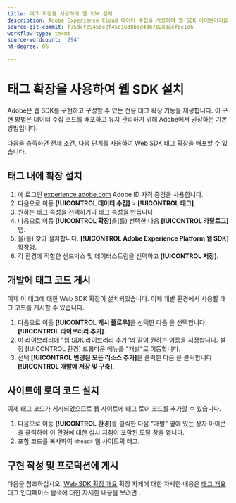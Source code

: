 ```yaml
---
title: 태그 확장을 사용하여 웹 SDK 설치
description: Adobe Experience Cloud 데이터 수집을 사용하여 웹 SDK 라이브러리를 참조합니다.
source-git-commit: f75dcfc945be2f45c1638bdd4d670288aef6e1e6
workflow-type: tm+mt
source-wordcount: '294'
ht-degree: 0%

---
```



# 태그 확장을 사용하여 웹 SDK 설치

Adobe은 웹 SDK를 구현하고 구성할 수 있는 전용 태그 확장 기능을 제공합니다. 이 구현 방법은 데이터 수집 코드를 배포하고 유지 관리하기 위해 Adobe에서 권장하는 기본 방법입니다.

다음을 충족하면 [전제 조건](overview.md), 다음 단계를 사용하여 Web SDK 태그 확장을 배포할 수 있습니다.

## 태그 내에 확장 설치

1. 에 로그인 [experience.adobe.com](https://experience.adobe.com) Adobe ID 자격 증명을 사용합니다.
1. 다음으로 이동 **[!UICONTROL 데이터 수집]** > **[!UICONTROL 태그]**.
1. 원하는 태그 속성을 선택하거나 태그 속성을 만듭니다.
1. 다음으로 이동 **[!UICONTROL 확장]**&#x200B;을(를) 선택한 다음 **[!UICONTROL 카탈로그]** 탭.
1. 을(를) 찾아 설치합니다. **[!UICONTROL Adobe Experience Platform 웹 SDK]** 확장명.
1. 각 환경에 적합한 샌드박스 및 데이터스트림을 선택하고 **[!UICONTROL 저장]**.

## 개발에 태그 코드 게시

이제 이 태그에 대한 Web SDK 확장이 설치되었습니다. 이제 개발 환경에서 사용할 태그 코드를 게시할 수 있습니다.

1. 다음으로 이동 **[!UICONTROL 게시 플로우]**&#x200B;을 선택한 다음 을 선택합니다. **[!UICONTROL 라이브러리 추가]**.
1. 이 라이브러리에 &quot;웹 SDK 라이브러리 추가&quot;와 같이 원하는 이름을 지정합니다. 설정 [!UICONTROL 환경] 드롭다운 메뉴를 &quot;개발&quot;로 이동합니다.
1. 선택 **[!UICONTROL 변경된 모든 리소스 추가]**&#x200B;을 클릭한 다음 을 클릭합니다 **[!UICONTROL 개발에 저장 및 구축]**.

## 사이트에 로더 코드 설치

이제 태그 코드가 게시되었으므로 웹 사이트에 태그 로더 코드를 추가할 수 있습니다.

1. 다음으로 이동 **[!UICONTROL 환경]**&#x200B;를 클릭한 다음 &quot;개발&quot; 옆에 있는 상자 아이콘을 클릭하여 이 환경에 대한 설치 지침이 포함된 모달 창을 엽니다.
1. 포함 코드를 복사하여 `<head>` 웹 사이트의 태그.

## 구현 작성 및 프로덕션에 게시

다음을 참조하십시오. [Web SDK 확장 개요](../../tags/extensions/client/web-sdk/overview.md) 확장 자체에 대한 자세한 내용은 [태그 개요](../../tags/home.md) 태그 인터페이스 탐색에 대한 자세한 내용을 보려면 .
